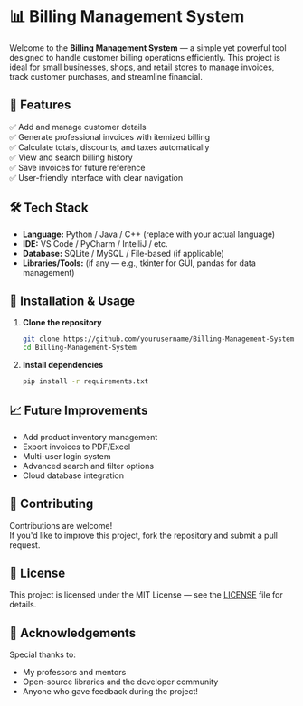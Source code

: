 
# 📊 Billing Management System

Welcome to the **Billing Management System** — a simple yet powerful tool designed to handle customer billing operations efficiently. This project is ideal for small businesses, shops, and retail stores to manage invoices, track customer purchases, and streamline financial.

## 🚀 Features

✅ Add and manage customer details  
✅ Generate professional invoices with itemized billing  
✅ Calculate totals, discounts, and taxes automatically  
✅ View and search billing history  
✅ Save invoices for future reference  
✅ User-friendly interface with clear navigation  

## 🛠️ Tech Stack

- **Language:** Python / Java / C++ (replace with your actual language)  
- **IDE:** VS Code / PyCharm / IntelliJ / etc.  
- **Database:** SQLite / MySQL / File-based (if applicable)  
- **Libraries/Tools:** (if any — e.g., tkinter for GUI, pandas for data management)

## 🔧 Installation & Usage

1. **Clone the repository**
   ```bash
   git clone https://github.com/yourusername/Billing-Management-System.git
   cd Billing-Management-System
   ```

2. **Install dependencies**
   ```bash
   pip install -r requirements.txt
   ```

## 📈 Future Improvements

- Add product inventory management  
- Export invoices to PDF/Excel  
- Multi-user login system  
- Advanced search and filter options  
- Cloud database integration  

## 🤝 Contributing

Contributions are welcome!  
If you'd like to improve this project, fork the repository and submit a pull request.

## 📜 License

This project is licensed under the MIT License — see the [LICENSE](LICENSE) file for details.

## 🙌 Acknowledgements

Special thanks to:
- My professors and mentors  
- Open-source libraries and the developer community  
- Anyone who gave feedback during the project!
